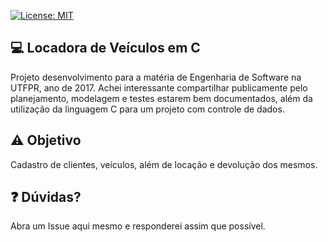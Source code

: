[![License: MIT](https://img.shields.io/badge/License-MIT-blue.svg)](https://opensource.org/licenses/MIT)

## 💻 Locadora de Veículos em C

Projeto desenvolvimento para a matéria de Engenharia de Software na UTFPR, ano de 2017. Achei interessante compartilhar publicamente pelo planejamento, modelagem e testes estarem bem documentados, além da utilização da linguagem C para um projeto com controle de dados.

## ⚠️ Objetivo

Cadastro de clientes, veículos, além de locação e devolução dos mesmos.

## ❓ Dúvidas?

Abra um Issue aqui mesmo e responderei assim que possível.

